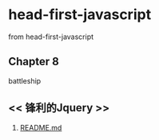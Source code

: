 # head-first-javascript
from head-first-javascript 

## Chapter 8
battleship


## << 锋利的Jquery >>

1. [README.md](sharpjquery)